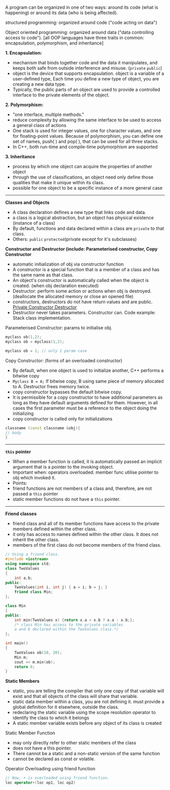 A program can be organized in one of two ways: around its code (what is happening) or around its data (who is being affected).

structured programming: organized around code ("code acting on data")

Object oriented programming: organized around data ("data controlling access to code"). [all OOP languages have three traits in common: encapsulation, polymorphism, and inheritance]

**1. Encapsulation:**
- mechanism that binds together code and the data it manipulates, and keeps both safe from outside interference and misuse. (`private` `public`)
- object is the device that supports encapsulation. object is a variable of a user-defined type, Each time you define a new type of object, you are creating a new data type.
- Typically, the public parts of an object are used to provide a controlled interface to the private elements of the object.

**2. Polymorphism:**
- "one interface, multiple methods."
- reduce complexity by allowing the same interface to be used to access a general class of actions
- One stack is used for integer values, one for character values, and one for floating-point values. Because of polymorphism, you can define one set of names, push( ) and pop( ), that can be used for all three stacks.
- In C++, both run-time and compile-time polymorphism are supported

**3. Inheritance**
- process by which one object can acquire the properties of another object
- through the use of classifications, an object need only define those qualities that make it unique within its class.
- possible for one object to be a specific instance of a more general case

---
**Classes and Objects**
- A class declaration defines a new type that links code and data.
- a class is a logical abstraction, but an object has physical existence (instance of a class)
- By default, functions and data declared within a class are `private` to that class.
- Others: `public` `protected`(private except for it's subclasses)

**Constructor and Destructor (include: Parameterised constructor, Copy Constructor**
 - automatic initialization of obj via constructor function
 - A constructor is a special function that is a member of a class and has the same name as that class.
 - An object's constructor is automatically called when the object is created. (when obj declaration executed)
 - Destructor: perform some action or actions when obj is destroyed. (deallocate the allocated memory or close an opened file)
 - constructors, destructors do not have return values and are public. [Private Constructor Destructor](https://www.geeksforgeeks.org/can-constructor-private-cpp/)
 - Destructor never takes parameters. Constructor can.
Code example: Stack class implementation.

Parameterised Constructor: params to initialise obj.
```cpp
myclass ob(1,2);
myclass ob = myclass(1,2);

myclass ob = 1; // only 1 param case
```

Copy Constructor: (forms of an overloaded constructor)

- By default, when one object is used to initialize another, C++ performs a bitwise copy
- `Myclass B = A;` If bitwise copy, B using same piece of memory allocated to A. Destructor frees memory twice.
- copy constructor bypasses the default bitwise copy.
- It is permissible for a copy constructor to have additional parameters as long as they have default arguments defined for them. However, in all cases the first parameter must be a reference to the object doing the initializing
- copy constructor is called only for initializations
```cpp
classname (const classname &obj){
// body
}
```

---

**`this` pointer**
- When a member function is called, it is automatically passed an implicit argument that is a pointer to the invoking object.
- Important when: operators overloaded. member func utilise pointer to obj which invoked it.
- Points: 
- friend functions are not members of a class and, therefore, are not passed a `this` pointer
- static member functions do not have a `this` pointer.

---

**Friend classes**
- friend class and all of its member functions have access to the private members defined within the other class.
- it only has access to names defined within the other class. It does not inherit the other class.
- members of the first class do not become members of the friend class.

```cpp
// Using a friend class.
#include <iostream>
using namespace std;
class TwoValues 
{
    int a,b;
public:
    TwoValues(int i, int j) { a = i; b = j; }
    friend class Min;
};

class Min 
{
public:
    int min(TwoValues x) {return x.a < x.b ? x.a : x.b;};
    /* class Min has access to the private variables 
    a and b declared within the TwoValues class.*/
};

int main()
{
    TwoValues ob(10, 20);
    Min m;
    cout << m.min(ob);
    return 0;
}
```

**Static Members**
- static, you are telling the compiler that only one copy of that variable will exist and that all objects of the class will share that variable. 
- static data member within a class, you are not defining it. must provide a global definition
for it elsewhere, outside the class.
- redeclaring the static variable using the scope resolution operator to identify the class to which it belongs
- A static member variable exists before any object of its class is created

Static Member Function
- may only directly refer to other static members of the class
- does not have a this pointer.
- There cannot be a static and a non-static version of the same function
- cannot be declared as const or volatile.

Operator Overloading using friend function
```cpp
// Now, + is overloaded using friend function.
loc operator+(loc op1, loc op2)
```

